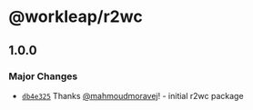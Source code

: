 # @workleap/r2wc

## 1.0.0

### Major Changes

- [`db4e325`](https://github.com/gsoft-inc/wl-r2wc/commit/db4e32527c553a95d6d7a64e754e44acb8d98ceb) Thanks [@mahmoudmoravej](https://github.com/mahmoudmoravej)! - initial r2wc package
